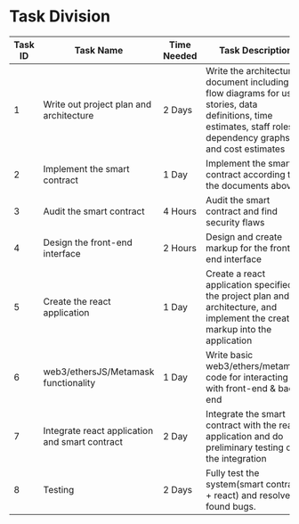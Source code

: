 # Task Division
| Task ID | Task Name | Time Needed | Task Description | Depends on | Assigned |
|--|--|--|--|--|--|
| 1 | Write out project plan and architecture | 2 Days| Write the architectural document including flow diagrams for user stories, data definitions, time estimates, staff roles, dependency graphs, and cost estimates |  |  Aaron & Luka |
| 2 | Implement the smart contract | 1 Day | Implement the smart contract according to the documents above | 1 |  Aaron & Karanjot |
| 3 | Audit the smart contract | 4 Hours | Audit the smart contract and find security flaws | 2 |  Aaron & Karanjot |
| 4 | Design the front-end interface | 2 Hours | Design and create markup for the front end interface | 1 | Luka & Anushka |
| 5 | Create the react application | 1 Day | Create a react application specified in the project plan and architecture, and implement the created markup into the application | 4 | Luka & Anushka |
| 6 | web3/ethersJS/Metamask functionality | 1 Day | Write basic web3/ethers/metamask code for interacting with front-end & back-end | 1 | Deepanshu & Pratik |
| 7 | Integrate react application and smart contract | 2 Day | Integrate the smart contract with the react application and do preliminary testing of the integration | 4,5,6 | Deepanshu & Pratik (everyone if needed) |
| 8 | Testing | 2 Days | Fully test the system(smart contract + react) and resolve all found bugs. | 6 | everyone write test cases |
